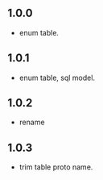 ## 1.0.0
* enum table.

## 1.0.1
* enum table, sql model.

## 1.0.2
* rename

## 1.0.3
* trim table proto name.